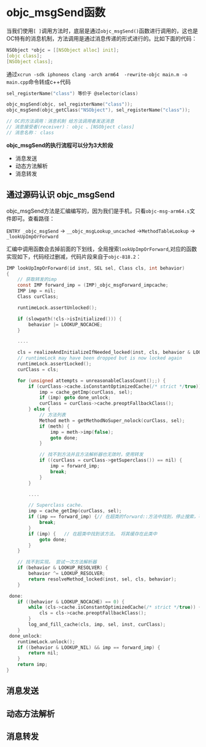 # objc_msgSend函数
当我们使用`[ ]`调用方法时，底层是通过`objc_msgSend()`函数进行调用的，这也是OC特有的消息机制，方法调用是通过消息传递的形式进行的。比如下面的代码：
```c
NSObject *objc = [[NSObject alloc] init];
[objc class];
[NSObject class];
```
通过`xcrun -sdk iphoneos clang -arch arm64  -rewrite-objc main.m -o main.cpp`命令转成c++代码
```c
sel_registerName("class") 等价于 @selector(class)

objc_msgSend(objc, sel_registerName("class"));
objc_msgSend(objc_getClass("NSObject"), sel_registerName("class"));

// OC的方法调用：消息机制 给方法调用者发送消息
// 消息接受者(receiver)： objc 、[NSObject class]
// 消息名称： class
```

**objc_msgSend的执行流程可以分为3大阶段**
* 消息发送
* 动态方法解析
* 消息转发


## 通过源码认识 objc_msgSend
objc_msgSend方法是汇编编写的，因为我们是手机，只看`objc-msg-arm64.s`文件即可。查看路径：

`ENTRY _objc_msgSend` -> `__objc_msgLookup_uncached` ->`MethodTableLookup` -> `_lookUpImpOrForward` 

汇编中调用函数会去掉前面的下划线，全局搜索`lookUpImpOrForward`,对应的函数实现如下，代码经过删减，代码片段来自于`objc-818.2`：
```c
IMP lookUpImpOrForward(id inst, SEL sel, Class cls, int behavior)
{
    // 获取转发的imp
    const IMP forward_imp = (IMP)_objc_msgForward_impcache;
    IMP imp = nil;
    Class curClass;

    runtimeLock.assertUnlocked();

    if (slowpath(!cls->isInitialized())) {
        behavior |= LOOKUP_NOCACHE;
    }

    ....

    cls = realizeAndInitializeIfNeeded_locked(inst, cls, behavior & LOOKUP_INITIALIZE);
    // runtimeLock may have been dropped but is now locked again
    runtimeLock.assertLocked();
    curClass = cls;

    for (unsigned attempts = unreasonableClassCount();;) {
        if (curClass->cache.isConstantOptimizedCache(/* strict */true)) {
            imp = cache_getImp(curClass, sel);
            if (imp) goto done_unlock;
            curClass = curClass->cache.preoptFallbackClass();
        } else {
            // 方法列表
            Method meth = getMethodNoSuper_nolock(curClass, sel);
            if (meth) {
                imp = meth->imp(false);
                goto done;
            }

            // 找不到方法并且方法解析器也无效时，使用转发
            if ((curClass = curClass->getSuperclass()) == nil) {
                imp = forward_imp;
                break;
            }
        }

        ....

        // Superclass cache.
        imp = cache_getImp(curClass, sel);
        if (imp == forward_imp) {// 在超类的forward::方法中找到，停止搜索，不缓存，首先调用此类的解析器
            break;
        }
        if (imp) {   // 在超类中找到该方法。 将其缓存在此类中
            goto done;
        }
    }

    // 找不到实现。 尝试一次方法解析器
    if (behavior & LOOKUP_RESOLVER) {
        behavior ^= LOOKUP_RESOLVER;
        return resolveMethod_locked(inst, sel, cls, behavior);
    }

 done:
    if ((behavior & LOOKUP_NOCACHE) == 0) {
        while (cls->cache.isConstantOptimizedCache(/* strict */true)) {
            cls = cls->cache.preoptFallbackClass();
        }
        log_and_fill_cache(cls, imp, sel, inst, curClass);
    }
 done_unlock:
    runtimeLock.unlock();
    if ((behavior & LOOKUP_NIL) && imp == forward_imp) {
        return nil;
    }
    return imp;
}
```

## 消息发送

## 动态方法解析

## 消息转发
